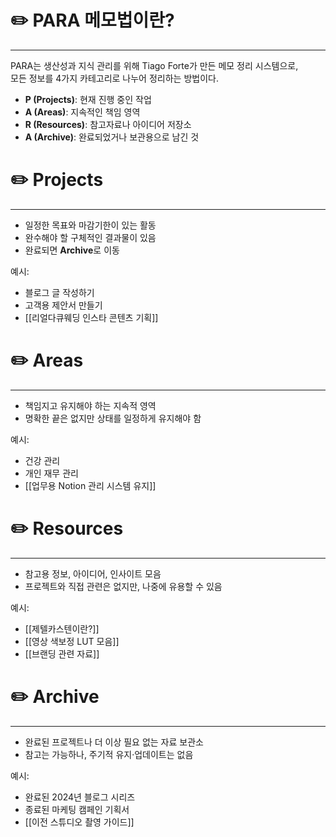 # ✏️ PARA 메모법이란?
---

PARA는 생산성과 지식 관리를 위해 Tiago Forte가 만든 메모 정리 시스템으로,  
모든 정보를 4가지 카테고리로 나누어 정리하는 방법이다.

- **P (Projects)**: 현재 진행 중인 작업
- **A (Areas)**: 지속적인 책임 영역
- **R (Resources)**: 참고자료나 아이디어 저장소
- **A (Archive)**: 완료되었거나 보관용으로 남긴 것

# ✏️ Projects
---

- 일정한 목표와 마감기한이 있는 활동
- 완수해야 할 구체적인 결과물이 있음
- 완료되면 **Archive**로 이동

예시:
- 블로그 글 작성하기
- 고객용 제안서 만들기
- [[리얼다큐웨딩 인스타 콘텐츠 기획]]

# ✏️ Areas
---

- 책임지고 유지해야 하는 지속적 영역
- 명확한 끝은 없지만 상태를 일정하게 유지해야 함

예시:
- 건강 관리
- 개인 재무 관리
- [[업무용 Notion 관리 시스템 유지]]

# ✏️ Resources
---

- 참고용 정보, 아이디어, 인사이트 모음
- 프로젝트와 직접 관련은 없지만, 나중에 유용할 수 있음

예시:
- [[제텔카스텐이란?]]
- [[영상 색보정 LUT 모음]]
- [[브랜딩 관련 자료]]

# ✏️ Archive
---

- 완료된 프로젝트나 더 이상 필요 없는 자료 보관소
- 참고는 가능하나, 주기적 유지·업데이트는 없음

예시:
- 완료된 2024년 블로그 시리즈
- 종료된 마케팅 캠페인 기획서
- [[이전 스튜디오 촬영 가이드]]

